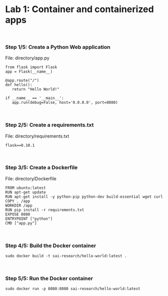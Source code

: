 # Lab 1: Container and containerized apps

<br>

### Step 1/5: Create a Python Web application

File: directory/app.py

```
from flask import Flask 
app = Flask(__name__) 

@app.route("/")
def hello(): 
   return "Hello World!"

if __name__ == '__main__':
   app.run(debug=False, host='0.0.0.0', port=8080)
```

<br>

### Step 2/5: Create a requirements.txt

File: directory/requirements.txt

```
flask==0.10.1
```

<br>

### Step 3/5: Create a Dockerfile

File: directory/Dockerfile

```
FROM ubuntu:latest 
RUN apt-get update 
RUN apt-get install -y python-pip python-dev build-essential wget curl
COPY . /app 
WORKDIR /app 
RUN pip install -r requirements.txt 
EXPOSE 8080 
ENTRYPOINT ["python"] 
CMD ["app.py"]
```

<br>

### Step 4/5: Build the Docker container

```
sudo docker build -t sai-research/hello-world:latest .
```

<br>

### Step 5/5: Run the Docker container

```
sudo docker run -p 8080:8080 sai-research/hello-world:latest
```
